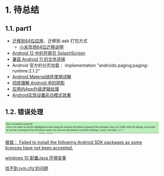 # 1. 待总结

## 1.1. part1


* [迁移到64位应用](https://developer.android.google.cn/distribute/best-practices/develop/64-bit)、迁移到 aab 打包方式
    * [小米市场64位迁移说明](https://dev.mi.com/distribute/doc/details?pId=1247)
* [Android 12 中的开屏页 SplashScreen](https://www.jianshu.com/p/7b0fddf37bb2)
* [兼容 Android 11 的文件选择](https://www.jianshu.com/p/376f252519b7)
* Android 官方的分页加载：  implementation "androidx.paging:paging-runtime:2.1.2"
* [Android Material组件使用详解](https://blog.csdn.net/magic0908/article/details/101029876)
* [彻底理解 Android 中的阴影](https://www.cnblogs.com/plokmju/p/8472683.html)
* [应用内App升级逻辑处理](https://www.jianshu.com/p/05d4a32b13a5)
* [Android实现设置灰白模式效果](https://www.jianshu.com/p/d4d0c48bede8)



## 1.2. 错误处理


![](pics/20211210101705547_1854721402.png)

[报错： Failed to install the following Android SDK packages as some licences have not been accepted.](https://blog.csdn.net/qq_30346413/article/details/96137430)

[windows 10 配置Java 环境变量](https://www.jianshu.com/p/9fc41ea941aa)

[找不到.jvm.cfg'的问题](https://blog.csdn.net/m0_37482190/article/details/94414196)

